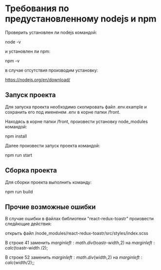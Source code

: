 # Требования по предустановленному nodejs и npm

Проверить установлен ли nodejs командой:

node -v

и установлен ли npm:

npm -v

в случае отсутствия производим установку:

https://nodejs.org/en/download/

## Запуск проекта

Для запуска проекта необходимо скопировать файл .env.example и сохранить его под имененем .env в корне папки /front.

Находясь в корне папки /front, произвести установку node_modules командой:

npm install

Далее произвести запуск проекта командой:

npm run start

## Сборка проекта

Для сборки проекта выполнить команду:

npm run build

## Прочие возможные ошибки

В случае ошибки в файлах библиотеки "react-redux-toastr" произвести следйющие действия:

открыть файл /node_modules/react-redux-toastr/src/styles/index.scss

В строке 41 заменить $marginleft: math.div($toastr-width,2) на $marginleft: calc($toastr-width /2);

В строке 52 заменить $marginleft: math.div($width,2) на $marginleft: calc($width/2);;
